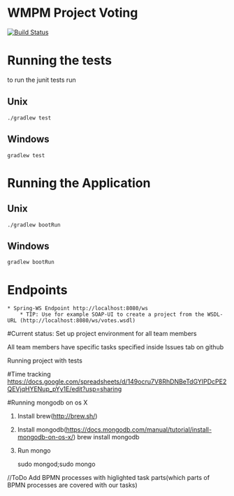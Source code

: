 # WMPM Project Voting


[![Build Status](https://travis-ci.org/cproinger/wmpm_ss2016.svg?branch=master)](https://travis-ci.org/cproinger/wmpm_ss2016)


# Running the tests

to run the junit tests run

## Unix

```
./gradlew test
```

## Windows

```
gradlew test
```

# Running the Application

## Unix

```
./gradlew bootRun
```

## Windows

```
gradlew bootRun
```

# Endpoints

	* Spring-WS Endpoint http://localhost:8080/ws
		* TIP: Use for example SOAP-UI to create a project from the WSDL-URL (http://localhost:8080/ws/votes.wsdl)

#Current status:
Set up project environment for all team members

All team members have specific tasks specified inside Issues tab on github

Running project with tests

#Time tracking
https://docs.google.com/spreadsheets/d/149ocru7V8RhDNBeTdGYIPDcPE2QEVjqHYENup_pYy1E/edit?usp=sharing

#Running mongodb on os X
1. Install brew(http://brew.sh/)
2. Install mongodb(https://docs.mongodb.com/manual/tutorial/install-mongodb-on-os-x/)
   brew install mongodb
3. Run mongo

   sudo mongod;sudo mongo

//ToDo
Add BPMN processes with higlighted task parts(which parts of BPMN processes are covered with our tasks)



